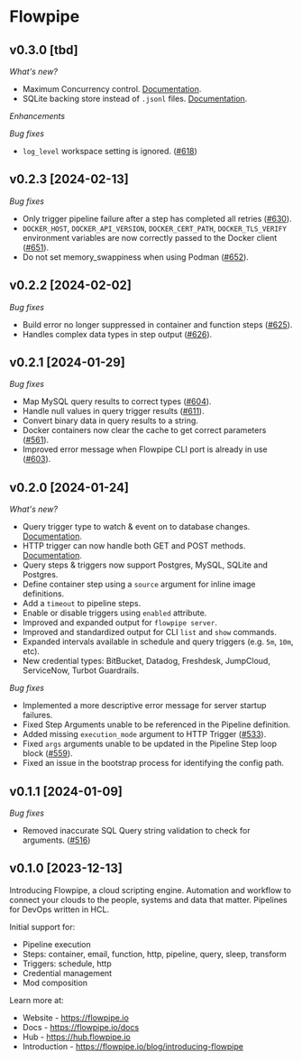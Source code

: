 # Flowpipe

## v0.3.0 [tbd]

_What's new?_

* Maximum Concurrency control. [Documentation](https://flowpipe.io/docs/).
* SQLite backing store instead of `.jsonl` files. [Documentation](https://flowpipe.io/docs/).

_Enhancements_

_Bug fixes_

* `log_level` workspace setting is ignored. ([#618](https://github.com/turbot/flowpipe/issues/618))

## v0.2.3 [2024-02-13]

_Bug fixes_

* Only trigger pipeline failure after a step has completed all retries ([#630](https://github.com/turbot/flowpipe/issues/630)).
* `DOCKER_HOST`, `DOCKER_API_VERSION`, `DOCKER_CERT_PATH`, `DOCKER_TLS_VERIFY` environment variables are now correctly passed to the Docker client ([#651](https://github.com/turbot/flowpipe/issues/651)).
* Do not set memory_swappiness when using Podman ([#652](https://github.com/turbot/flowpipe/issues/652)).

## v0.2.2 [2024-02-02]

_Bug fixes_

* Build error no longer suppressed in container and function steps ([#625](https://github.com/turbot/flowpipe/issues/625)).
* Handles complex data types in step output ([#626](https://github.com/turbot/flowpipe/issues/626)).

## v0.2.1 [2024-01-29]

_Bug fixes_

* Map MySQL query results to correct types ([#604](https://github.com/turbot/flowpipe/issues/604)).
* Handle null values in query trigger results ([#611](https://github.com/turbot/flowpipe/issues/611)).
* Convert binary data in query results to a string.
* Docker containers now clear the cache to get correct parameters ([#561](https://github.com/turbot/flowpipe/issues/561)).
* Improved error message when Flowpipe CLI port is already in use ([#603](https://github.com/turbot/flowpipe/issues/603)).

## v0.2.0 [2024-01-24]

_What's new?_

* Query trigger type to watch & event on to database changes. [Documentation](https://flowpipe.io/docs/flowpipe-hcl/trigger/query).
* HTTP trigger can now handle both GET and POST methods. [Documentation](https://flowpipe.io/docs/flowpipe-hcl/trigger/http).
* Query steps & triggers now support Postgres, MySQL, SQLite and Postgres.
* Define container step using a `source` argument for inline image definitions.
* Add a `timeout` to pipeline steps.
* Enable or disable triggers using `enabled` attribute.
* Improved and expanded output for `flowpipe server`.
* Improved and standardized output for CLI `list` and `show` commands.
* Expanded intervals available in schedule and query triggers (e.g. `5m`, `10m`, etc).
* New credential types: BitBucket, Datadog, Freshdesk, JumpCloud, ServiceNow, Turbot Guardrails.

_Bug fixes_

* Implemented a more descriptive error message for server startup failures.
* Fixed Step Arguments unable to be referenced in the Pipeline definition.
* Added missing `execution_mode` argument to HTTP Trigger ([#533](https://github.com/turbot/flowpipe/issues/533)).
* Fixed `args` arguments unable to be updated in the Pipeline Step loop block ([#559](https://github.com/turbot/flowpipe/issues/559)).
* Fixed an issue in the bootstrap process for identifying the config path.

## v0.1.1 [2024-01-09]

_Bug fixes_

* Removed inaccurate SQL Query string validation to check for arguments. ([#516](https://github.com/turbot/flowpipe/issues/516))

## v0.1.0 [2023-12-13]

Introducing Flowpipe, a cloud scripting engine. Automation and workflow to connect your clouds to the people, systems and data that matter. Pipelines for DevOps written in HCL.

Initial support for:
* Pipeline execution
* Steps: container, email, function, http, pipeline, query, sleep, transform
* Triggers: schedule, http
* Credential management
* Mod composition

Learn more at:
* Website - https://flowpipe.io
* Docs - https://flowpipe.io/docs
* Hub - https://hub.flowpipe.io
* Introduction - https://flowpipe.io/blog/introducing-flowpipe
